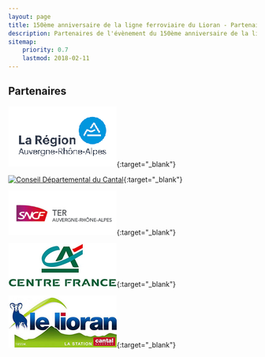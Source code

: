 ```yaml
---
layout: page
title: 150ème anniversaire de la ligne ferroviaire du Lioran - Partenaires
description: Partenaires de l'évènement du 150ème anniversaire de la ligne ferroviaire du Lioran
sitemap:
    priority: 0.7
    lastmod: 2018-02-11
---
```

## Partenaires

[![Région Auverge-Rhône-Alpes](/images/logoCR.png "Partenaire Région Auverge-Rhône-Alpes")](https://www.auvergnerhonealpes.fr){:target="_blank"}

[![Conseil Départemental du Cantal](/images/logoCD.png "Partenaire Conseil Départemental du Cantal")](https://http://www.cantal.fr){:target="_blank"}

[![SNCF](/images/logoSNCF.jpg "Partenaire SNCF")](https://www.ter.sncf.com/auvergne-rhone-alpes/offres/tarifs/illico-promo-vacances){:target="_blank"}

[![CACF](/images/logoCACF.jpg "Partenaire Crédit Agricole Centre France")](https://www.ca-centrefrance.fr/particuliers.html){:target="_blank"}

[![SAEM Le Lioran](/images/logoSAEM.jpg "Partenaire SAEM Le Lioran")](https://http://www.lelioran.com/){:target="_blank"}
